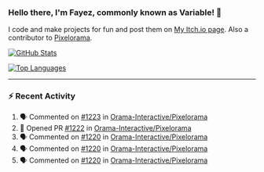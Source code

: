 ### Hello there, I'm Fayez, commonly known as Variable! 👋
I code and make projects for fun and post them on [My Itch.io page](https://variable-industries.itch.io/). Also a contributor to [Pixelorama](https://github.com/Orama-Interactive/Pixelorama).

[![GitHub Stats](https://github-readme-stats.vercel.app/api/?username=Variable-ind&show_icons=true&theme=merko)](https://github.com/anuraghazra/github-readme-stats)

[![Top Languages](https://github-readme-stats.vercel.app/api/top-langs/?username=Variable-ind&layout=compact&theme=merko)](https://github.com/anuraghazra/github-readme-stats)

---

### :zap: Recent Activity

<!--START_SECTION:activity-->
1. 🗣 Commented on [#1223](https://github.com/Orama-Interactive/Pixelorama/issues/1223#issuecomment-2817041231) in [Orama-Interactive/Pixelorama](https://github.com/Orama-Interactive/Pixelorama)
2. 💪 Opened PR [#1222](https://github.com/Orama-Interactive/Pixelorama/pull/1222) in [Orama-Interactive/Pixelorama](https://github.com/Orama-Interactive/Pixelorama)
3. 🗣 Commented on [#1220](https://github.com/Orama-Interactive/Pixelorama/issues/1220#issuecomment-2815587063) in [Orama-Interactive/Pixelorama](https://github.com/Orama-Interactive/Pixelorama)
4. 🗣 Commented on [#1220](https://github.com/Orama-Interactive/Pixelorama/issues/1220#issuecomment-2815508057) in [Orama-Interactive/Pixelorama](https://github.com/Orama-Interactive/Pixelorama)
5. 🗣 Commented on [#1220](https://github.com/Orama-Interactive/Pixelorama/issues/1220#issuecomment-2815503224) in [Orama-Interactive/Pixelorama](https://github.com/Orama-Interactive/Pixelorama)
<!--END_SECTION:activity-->

<!--
**Variable-ind/Variable-ind** is a ✨ _special_ ✨ repository because its `README.md` (this file) appears on your GitHub profile.

Here are some ideas to get you started:
- 🌱 I’m currently studying at ...
- 🔭 I’m currently working on ...
- 👯 I’m looking to collaborate on ...
- 🤔 I’m looking for help with ...
- 💬 Ask me about ...
- 📫 How to reach me: ...
- ⚡ Fun fact: ...
-->
